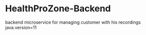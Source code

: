 # HealthProZone-Backend
backend microservice for managing customer with his recordings
java.version=11
